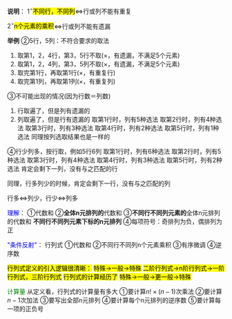 **说明**：
$1^\circ$<mark>不同行，不同列</mark>$\Leftrightarrow$行或列不能有重复

$2^\circ$<mark>n个元素的乘积</mark>$\Leftrightarrow$行或列不能有遗漏

**举例**
②5行，5列：不符合要求的取法
1. 取第1，2，4行，第3，5行不取(×，有遗漏，不满足5个元素)
2. 取第1，2，4列，第3，5列不取(×，有遗漏，不满足5个元素)
3. 取完第1行，再取第1行(×，有重复行)
4. 取完第1列，再取第1列(×，有重复列)

③不可能出现的情况(因为行数＝列数)
1. 行取遍了，但是列有遗漏的
2. 列取遍了，但是行有遗漏的
取第1行时，列有5种选法
取第2行时，列有4种选法
取第3行时，列有3种选法
取第4行时，列有2种选法
取第5行时，列有1种选法
同理按列选取结果也是一样的

④行少列多，按行取，例如5行6列
取第1行时，列有6种选法
取第2行时，列有5种选法
取第3行时，列有4种选法
取第4行时，列有3种选法
取第5行时，列有2种选法
肯定会剩下一列，没有与之匹配的行

同理，行多列少的时候，肯定会剩下一行，没有与之匹配的列

行多$\Leftrightarrow$列少，行少$\Leftrightarrow$列多


<font color=blue>理解</font>：
①代数和
②**全体n元排列的**代数和
③**不同行不同列元素的**全体n元排列的代数和
**不同行不同列元素下标的n元排列**
④每项符号：奇排列为负，偶排列为正

<font color=blue>"条件反射"</font>：
行列式
①代数和
②不同行不同列n个元素乘积
③有序微调
④逆序数

<mark>行列式定义的引入逻辑很清晰：</mark>
<mark>特殊→一般→特殊</mark>
<mark>二阶行列式→n阶行列式→一阶行列式，三阶行列式</mark>
<mark>行列式的计算经历了</mark>
<mark>特殊→一般→更一般→特殊</mark>

<font color=green>计算量</font>
从定义看，行列式的计算量有多大
①要计算$n!\times (n-1)$次乘法
②要计算$n-1$次加法
③要写出全部n元排列
④要计算每个n元排列的逆序数
⑤要计算每一项的正负号